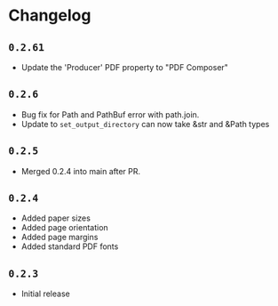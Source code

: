 # Changelog

## `0.2.61`

* Update the 'Producer' PDF property to "PDF Composer"
## `0.2.6`

* Bug fix for Path and PathBuf error with path.join.
* Update to `set_output_directory` can now take &str and &Path types

## `0.2.5`

* Merged 0.2.4 into main after PR.

## `0.2.4`

* Added paper sizes
* Added page orientation
* Added page margins
* Added standard PDF fonts

## `0.2.3`

* Initial release
